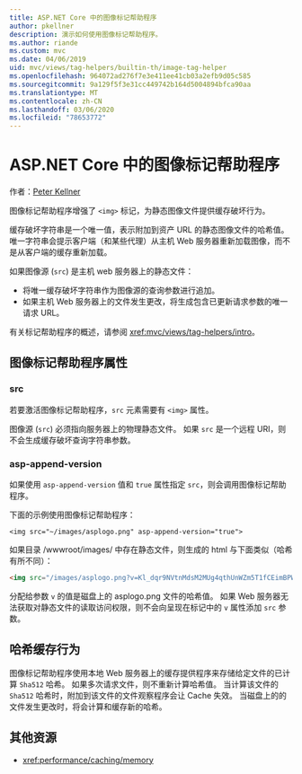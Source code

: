 ```yaml
---
title: ASP.NET Core 中的图像标记帮助程序
author: pkellner
description: 演示如何使用图像标记帮助程序。
ms.author: riande
ms.custom: mvc
ms.date: 04/06/2019
uid: mvc/views/tag-helpers/builtin-th/image-tag-helper
ms.openlocfilehash: 964072ad276f7e3e411ee41cb03a2efb9d05c585
ms.sourcegitcommit: 9a129f5f3e31cc449742b164d5004894bfca90aa
ms.translationtype: MT
ms.contentlocale: zh-CN
ms.lasthandoff: 03/06/2020
ms.locfileid: "78653772"
---
```

# <a name="image-tag-helper-in-aspnet-core"></a>ASP.NET Core 中的图像标记帮助程序

作者：[Peter Kellner](https://peterkellner.net)

图像标记帮助程序增强了 `<img>` 标记，为静态图像文件提供缓存破坏行为。

缓存破坏字符串是一个唯一值，表示附加到资产 URL 的静态图像文件的哈希值。 唯一字符串会提示客户端（和某些代理）从主机 Web 服务器重新加载图像，而不是从客户端的缓存重新加载。

如果图像源 (`src`) 是主机 web 服务器上的静态文件：

* 将唯一缓存破坏字符串作为图像源的查询参数进行追加。
* 如果主机 Web 服务器上的文件发生更改，将生成包含已更新请求参数的唯一请求 URL。

有关标记帮助程序的概述，请参阅 <xref:mvc/views/tag-helpers/intro>。

## <a name="image-tag-helper-attributes"></a>图像标记帮助程序属性

### <a name="src"></a>src

若要激活图像标记帮助程序，`src` 元素需要有 `<img>` 属性。

图像源 (`src`) 必须指向服务器上的物理静态文件。 如果 `src` 是一个远程 URI，则不会生成缓存破坏查询字符串参数。

### <a name="asp-append-version"></a>asp-append-version

如果使用 `asp-append-version` 值和 `true` 属性指定 `src`，则会调用图像标记帮助程序。

下面的示例使用图像标记帮助程序：

```cshtml
<img src="~/images/asplogo.png" asp-append-version="true">
```

如果目录 /wwwroot/images/ 中存在静态文件，则生成的 html 与下面类似（哈希有所不同）：

```html
<img src="/images/asplogo.png?v=Kl_dqr9NVtnMdsM2MUg4qthUnWZm5T1fCEimBPWDNgM">
```

分配给参数 `v` 的值是磁盘上的 asplogo.png 文件的哈希值。 如果 Web 服务器无法获取对静态文件的读取访问权限，则不会向呈现在标记中的 `v` 属性添加 `src` 参数。

## <a name="hash-caching-behavior"></a>哈希缓存行为

图像标记帮助程序使用本地 Web 服务器上的缓存提供程序来存储给定文件的已计算 `Sha512` 哈希。 如果多次请求文件，则不重新计算哈希值。 当计算该文件的 `Sha512` 哈希时，附加到该文件的文件观察程序会让 Cache 失效。 当磁盘上的的文件发生更改时，将会计算和缓存新的哈希。

## <a name="additional-resources"></a>其他资源

* <xref:performance/caching/memory>
